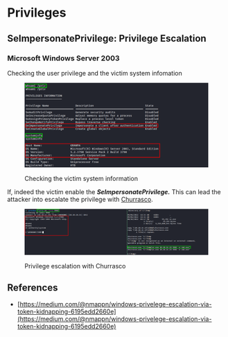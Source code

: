 # Privileges

## SeImpersonatePrivilege: Privilege Escalation

### Microsoft Windows Server 2003

Checking the user privilege and the victim system infomation

<figure><img src="../.gitbook/assets/checking-the-windows-version-and-privilege.png" alt=""><figcaption><p>Checking the victim system information</p></figcaption></figure>

If, indeed the victim enable the _**SeImpersonatePrivilege.**_ This can lead the attacker into escalate the privilege with [Churrasco](https://github.com/Re4son/Churrasco).

<figure><img src="../.gitbook/assets/privilege-escalation-with-churrasco.png" alt=""><figcaption><p>Privilege escalation with Churrasco</p></figcaption></figure>

## References

* [https://medium.com/@nmappn/windows-privelege-escalation-via-token-kidnapping-6195edd2660e](https://medium.com/@nmappn/windows-privelege-escalation-via-token-kidnapping-6195edd2660e)

